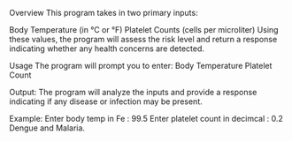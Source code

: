Overview
This program takes in two primary inputs:

Body Temperature (in °C or °F)
Platelet Counts (cells per microliter)
Using these values, the program will assess the risk level and return a response indicating whether any health concerns are detected.

Usage
The program will prompt you to enter:
Body Temperature
Platelet Count

Output:
The program will analyze the inputs and provide a response indicating if any disease or infection may be present.

Example:
Enter body temp in Fe : 99.5
Enter platelet count in decimcal : 0.2
Dengue and Malaria.
